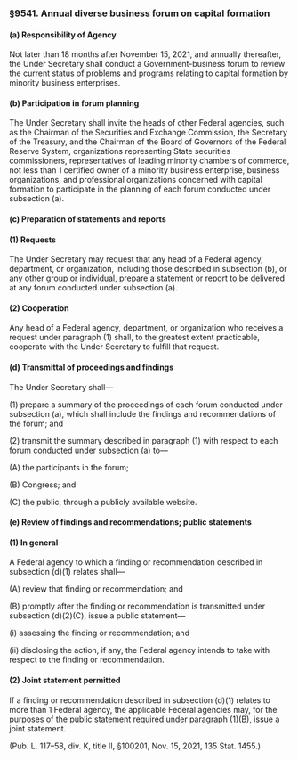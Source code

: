 ### §9541. Annual diverse business forum on capital formation ###

#### (a) Responsibility of Agency ####

Not later than 18 months after November 15, 2021, and annually thereafter, the Under Secretary shall conduct a Government-business forum to review the current status of problems and programs relating to capital formation by minority business enterprises.

#### (b) Participation in forum planning ####

The Under Secretary shall invite the heads of other Federal agencies, such as the Chairman of the Securities and Exchange Commission, the Secretary of the Treasury, and the Chairman of the Board of Governors of the Federal Reserve System, organizations representing State securities commissioners, representatives of leading minority chambers of commerce, not less than 1 certified owner of a minority business enterprise, business organizations, and professional organizations concerned with capital formation to participate in the planning of each forum conducted under subsection (a).

#### (c) Preparation of statements and reports ####

#### (1) Requests ####

The Under Secretary may request that any head of a Federal agency, department, or organization, including those described in subsection (b), or any other group or individual, prepare a statement or report to be delivered at any forum conducted under subsection (a).

#### (2) Cooperation ####

Any head of a Federal agency, department, or organization who receives a request under paragraph (1) shall, to the greatest extent practicable, cooperate with the Under Secretary to fulfill that request.

#### (d) Transmittal of proceedings and findings ####

The Under Secretary shall—

(1) prepare a summary of the proceedings of each forum conducted under subsection (a), which shall include the findings and recommendations of the forum; and

(2) transmit the summary described in paragraph (1) with respect to each forum conducted under subsection (a) to—

(A) the participants in the forum;

(B) Congress; and

(C) the public, through a publicly available website.

#### (e) Review of findings and recommendations; public statements ####

#### (1) In general ####

A Federal agency to which a finding or recommendation described in subsection (d)(1) relates shall—

(A) review that finding or recommendation; and

(B) promptly after the finding or recommendation is transmitted under subsection (d)(2)(C), issue a public statement—

(i) assessing the finding or recommendation; and

(ii) disclosing the action, if any, the Federal agency intends to take with respect to the finding or recommendation.

#### (2) Joint statement permitted ####

If a finding or recommendation described in subsection (d)(1) relates to more than 1 Federal agency, the applicable Federal agencies may, for the purposes of the public statement required under paragraph (1)(B), issue a joint statement.

(Pub. L. 117–58, div. K, title II, §100201, Nov. 15, 2021, 135 Stat. 1455.)